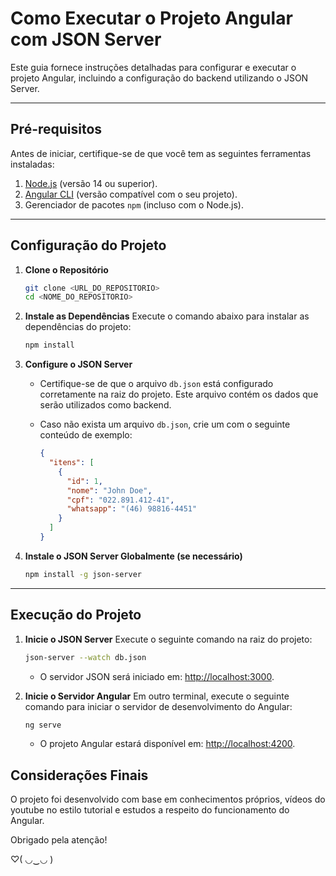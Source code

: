 # Como Executar o Projeto Angular com JSON Server

Este guia fornece instruções detalhadas para configurar e executar o projeto Angular, incluindo a configuração do backend utilizando o JSON Server.

---

## Pré-requisitos

Antes de iniciar, certifique-se de que você tem as seguintes ferramentas instaladas:

1. [Node.js](https://nodejs.org/) (versão 14 ou superior).
2. [Angular CLI](https://angular.io/cli) (versão compatível com o seu projeto).
3. Gerenciador de pacotes `npm` (incluso com o Node.js).

---

## Configuração do Projeto

1. **Clone o Repositório**

   ```bash
   git clone <URL_DO_REPOSITORIO>
   cd <NOME_DO_REPOSITORIO>
   ```

2. **Instale as Dependências**
   Execute o comando abaixo para instalar as dependências do projeto:

   ```bash
   npm install
   ```

3. **Configure o JSON Server**

   - Certifique-se de que o arquivo `db.json` está configurado corretamente na raiz do projeto. Este arquivo contém os dados que serão utilizados como backend.

   - Caso não exista um arquivo `db.json`, crie um com o seguinte conteúdo de exemplo:
     ```json
     {
       "itens": [
         {
           "id": 1,
           "nome": "John Doe",
           "cpf": "022.891.412-41",
           "whatsapp": "(46) 98816-4451"
         }
       ]
     }
     ```

4. **Instale o JSON Server Globalmente (se necessário)**
   ```bash
   npm install -g json-server
   ```

---

## Execução do Projeto

1. **Inicie o JSON Server**
   Execute o seguinte comando na raiz do projeto:

   ```bash
   json-server --watch db.json
   ```

   - O servidor JSON será iniciado em: [http://localhost:3000](http://localhost:3000).

2. **Inicie o Servidor Angular**
   Em outro terminal, execute o seguinte comando para iniciar o servidor de desenvolvimento do Angular:

   ```bash
   ng serve
   ```

   - O projeto Angular estará disponível em: [http://localhost:4200](http://localhost:4200).

## Considerações Finais

O projeto foi desenvolvido com base em conhecimentos próprios, vídeos do youtube no estilo tutorial e estudos a respeito do funcionamento do Angular. 

Obrigado pela atenção!

♡( ◡‿◡ )
